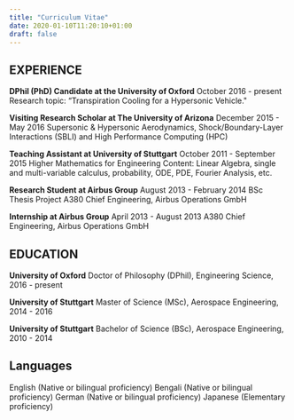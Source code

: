 ```yaml
---
title: "Curriculum Vitae"
date: 2020-01-10T11:20:10+01:00
draft: false
---
```


## EXPERIENCE

**DPhil (PhD) Candidate at the University of Oxford**
October 2016 - present
Research topic: “Transpiration Cooling for a Hypersonic Vehicle."

**Visiting Research Scholar at The University of Arizona**
December 2015 - May 2016
Supersonic & Hypersonic Aerodynamics, Shock/Boundary-Layer Interactions (SBLI) and High Performance Computing (HPC)

**Teaching Assistant at University of Stuttgart**
October 2011 - September 2015
Higher Mathematics for Engineering Content: Linear Algebra, single and multi-variable calculus, probability, ODE, PDE, Fourier Analysis, etc.

**Research Student at Airbus Group**
August 2013 - February 2014
BSc Thesis Project A380 Chief Engineering, Airbus Operations GmbH

**Internship at Airbus Group**
April 2013 - August 2013
A380 Chief Engineering, Airbus Operations GmbH

## EDUCATION

**University of Oxford**
Doctor of Philosophy (DPhil), Engineering Science, 2016 - present

**University of Stuttgart**
Master of Science (MSc), Aerospace Engineering, 2014 - 2016

**University of Stuttgart**
Bachelor of Science (BSc), Aerospace Engineering, 2010 - 2014

## Languages

English (Native or bilingual proficiency)
Bengali (Native or bilingual proficiency)
German (Native or bilingual proficiency)
Japanese (Elementary proficiency)
